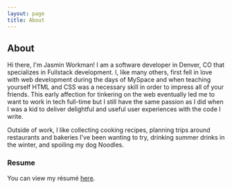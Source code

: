 ```yaml
---
layout: page
title: About
---
```


## About

Hi there, I'm Jasmin Workman! I am a software developer in Denver, CO that specializes in Fullstack development. I, like many others, first fell in love with web development during the days of MySpace and when teaching yourself HTML and CSS was a necessary skill in order to impress all of your friends. This early affection for tinkering on the web eventually led me to want to work in tech full-time but I still have the same passion as I did when I was a kid to deliver delightful and useful user experiences with the code I write.

Outside of work, I like collecting cooking recipes, planning trips around restaurants and bakeries I've been wanting to try, drinking summer drinks in the winter, and spoiling my dog Noodles.

### Resume
You can view my résumé [here](jasmin_workman_resume.pdf).
